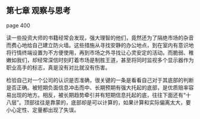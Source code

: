 ## 第七章 观察与思考

page 400

读一些投资大师的书籍经常会发现，强大理智的他们，竟然还为了隔绝市场的杂音而费心地给自己建立防火墙。这些措施从寻找安静的办公地点，到在室内有意识地将行情终端设置为不方便使用，再到市场之外寻找让心灵安定的活动。而脆弱、稚嫩如我们，却经常深信时刻盯着市场是制胜王道，甚至将同时监视多个显示器作为职业高手的标志，真是没有对比就没有伤害。

检验自己对一个公司的认识是否准确，很关键的一条是看看自己对于其底部的判断是否正确。被短期负面信息冲击而中、长期预期有强大托起的底部，是优质赔率容易出现的地方。相反，被长期趋势牵引并有短期信息托起的底，往往下面还有“十八层”。顶部往往是靠蒙的，底部却是可以计算的，如果计算和实际偏离太大，要小心定性、定量都出现了失误。
